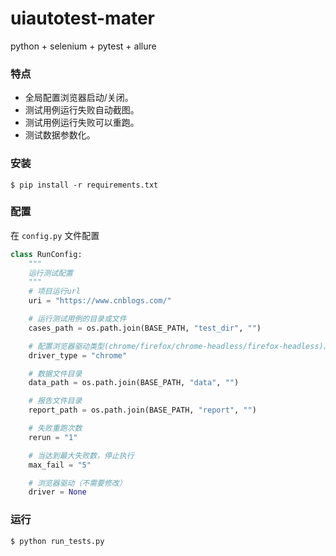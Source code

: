 # uiautotest-mater
python + selenium + pytest + allure

### 特点

* 全局配置浏览器启动/关闭。
* 测试用例运行失败自动截图。
* 测试用例运行失败可以重跑。
* 测试数据参数化。
 
### 安装

```shell
$ pip install -r requirements.txt
```

### 配置

在 `config.py` 文件配置

```python
class RunConfig:
    """
    运行测试配置
    """
    # 项目运行url
    uri = "https://www.cnblogs.com/"

    # 运行测试用例的目录或文件
    cases_path = os.path.join(BASE_PATH, "test_dir", "")

    # 配置浏览器驱动类型(chrome/firefox/chrome-headless/firefox-headless)。
    driver_type = "chrome"

    # 数据文件目录
    data_path = os.path.join(BASE_PATH, "data", "")

    # 报告文件目录
    report_path = os.path.join(BASE_PATH, "report", "")

    # 失败重跑次数
    rerun = "1"

    # 当达到最大失败数，停止执行
    max_fail = "5"

    # 浏览器驱动（不需要修改）
    driver = None
```

### 运行

```shell
$ python run_tests.py
```

